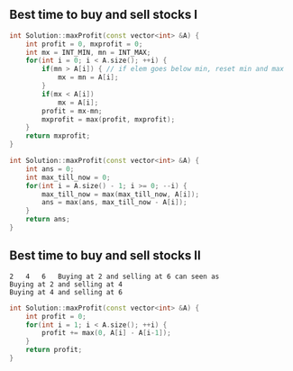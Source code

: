 ## Best time to buy and sell stocks I
```cpp
int Solution::maxProfit(const vector<int> &A) {
    int profit = 0, mxprofit = 0;
    int mx = INT_MIN, mn = INT_MAX;
    for(int i = 0; i < A.size(); ++i) {
        if(mn > A[i]) { // if elem goes below min, reset min and max
            mx = mn = A[i];
        }
        if(mx < A[i])
            mx = A[i];
        profit = mx-mn;
        mxprofit = max(profit, mxprofit);
    }
    return mxprofit;
}
```

```cpp
int Solution::maxProfit(const vector<int> &A) {
    int ans = 0;
    int max_till_now = 0;
    for(int i = A.size() - 1; i >= 0; --i) {
        max_till_now = max(max_till_now, A[i]);
        ans = max(ans, max_till_now - A[i]);
    }
    return ans;
}
```
## Best time to buy and sell stocks II

    2   4   6   Buying at 2 and selling at 6 can seen as
    Buying at 2 and selling at 4
    Buying at 4 and selling at 6

```cpp
int Solution::maxProfit(const vector<int> &A) {
    int profit = 0;
    for(int i = 1; i < A.size(); ++i) {
        profit += max(0, A[i] - A[i-1]);
    }
    return profit;
}

```



